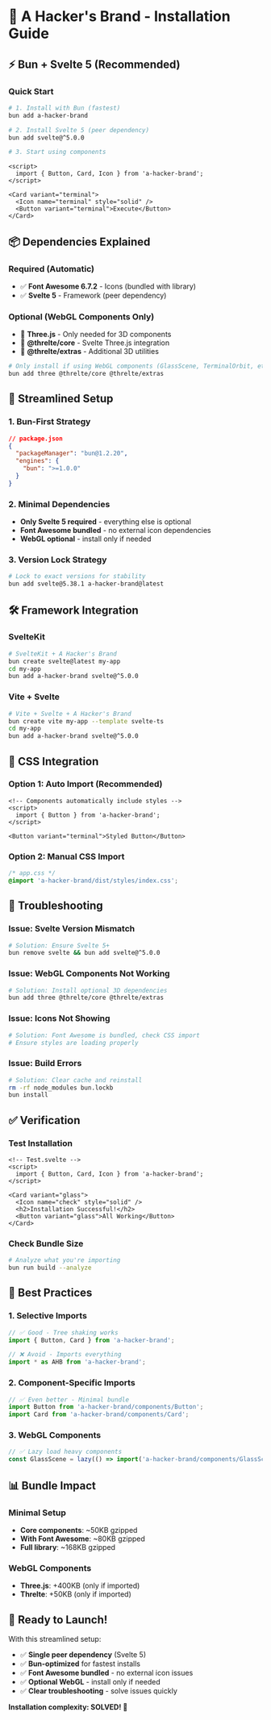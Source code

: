 # 🚀 A Hacker's Brand - Installation Guide

## ⚡ **Bun + Svelte 5 (Recommended)**

### **Quick Start**
```bash
# 1. Install with Bun (fastest)
bun add a-hacker-brand

# 2. Install Svelte 5 (peer dependency)
bun add svelte@^5.0.0

# 3. Start using components
```

```svelte
<script>
  import { Button, Card, Icon } from 'a-hacker-brand';
</script>

<Card variant="terminal">
  <Icon name="terminal" style="solid" />
  <Button variant="terminal">Execute</Button>
</Card>
```

## 📦 **Dependencies Explained**

### **Required (Automatic)**
- ✅ **Font Awesome 6.7.2** - Icons (bundled with library)
- ✅ **Svelte 5** - Framework (peer dependency)

### **Optional (WebGL Components Only)**
- 🎯 **Three.js** - Only needed for 3D components
- 🎯 **@threlte/core** - Svelte Three.js integration
- 🎯 **@threlte/extras** - Additional 3D utilities

```bash
# Only install if using WebGL components (GlassScene, TerminalOrbit, etc.)
bun add three @threlte/core @threlte/extras
```

## 🎯 **Streamlined Setup**

### **1. Bun-First Strategy**
```json
// package.json
{
  "packageManager": "bun@1.2.20",
  "engines": {
    "bun": ">=1.0.0"
  }
}
```

### **2. Minimal Dependencies**
- **Only Svelte 5 required** - everything else is optional
- **Font Awesome bundled** - no external icon dependencies
- **WebGL optional** - install only if needed

### **3. Version Lock Strategy**
```bash
# Lock to exact versions for stability
bun add svelte@5.38.1 a-hacker-brand@latest
```

## 🛠️ **Framework Integration**

### **SvelteKit**
```bash
# SvelteKit + A Hacker's Brand
bun create svelte@latest my-app
cd my-app
bun add a-hacker-brand svelte@^5.0.0
```

### **Vite + Svelte**
```bash
# Vite + Svelte + A Hacker's Brand
bun create vite my-app --template svelte-ts
cd my-app
bun add a-hacker-brand svelte@^5.0.0
```

## 🎨 **CSS Integration**

### **Option 1: Auto Import (Recommended)**
```svelte
<!-- Components automatically include styles -->
<script>
  import { Button } from 'a-hacker-brand';
</script>

<Button variant="terminal">Styled Button</Button>
```

### **Option 2: Manual CSS Import**
```css
/* app.css */
@import 'a-hacker-brand/dist/styles/index.css';
```

## 🚨 **Troubleshooting**

### **Issue: Svelte Version Mismatch**
```bash
# Solution: Ensure Svelte 5+
bun remove svelte && bun add svelte@^5.0.0
```

### **Issue: WebGL Components Not Working**
```bash
# Solution: Install optional 3D dependencies
bun add three @threlte/core @threlte/extras
```

### **Issue: Icons Not Showing**
```bash
# Solution: Font Awesome is bundled, check CSS import
# Ensure styles are loading properly
```

### **Issue: Build Errors**
```bash
# Solution: Clear cache and reinstall
rm -rf node_modules bun.lockb
bun install
```

## ✅ **Verification**

### **Test Installation**
```svelte
<!-- Test.svelte -->
<script>
  import { Button, Card, Icon } from 'a-hacker-brand';
</script>

<Card variant="glass">
  <Icon name="check" style="solid" />
  <h2>Installation Successful!</h2>
  <Button variant="glass">All Working</Button>
</Card>
```

### **Check Bundle Size**
```bash
# Analyze what you're importing
bun run build --analyze
```

## 🎯 **Best Practices**

### **1. Selective Imports**
```javascript
// ✅ Good - Tree shaking works
import { Button, Card } from 'a-hacker-brand';

// ❌ Avoid - Imports everything
import * as AHB from 'a-hacker-brand';
```

### **2. Component-Specific Imports**
```javascript
// ✅ Even better - Minimal bundle
import Button from 'a-hacker-brand/components/Button';
import Card from 'a-hacker-brand/components/Card';
```

### **3. WebGL Components**
```javascript
// ✅ Lazy load heavy components
const GlassScene = lazy(() => import('a-hacker-brand/components/GlassScene'));
```

## 📊 **Bundle Impact**

### **Minimal Setup**
- **Core components**: ~50KB gzipped
- **With Font Awesome**: ~80KB gzipped
- **Full library**: ~168KB gzipped

### **WebGL Components**
- **Three.js**: +400KB (only if imported)
- **Threlte**: +50KB (only if imported)

## 🚀 **Ready to Launch!**

With this streamlined setup:
- ✅ **Single peer dependency** (Svelte 5)
- ✅ **Bun-optimized** for fastest installs
- ✅ **Font Awesome bundled** - no external icon issues
- ✅ **Optional WebGL** - install only if needed
- ✅ **Clear troubleshooting** - solve issues quickly

**Installation complexity: SOLVED! 🎉**
